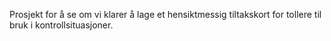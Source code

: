 Prosjekt for å se om vi klarer å lage et hensiktmessig tiltakskort for tollere til bruk i kontrollsituasjoner.
